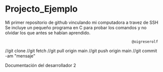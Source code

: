 # Projecto_Ejemplo
Mi primer repositorio de github vinculando mi computadora a travez de SSH
Se incluye un pequeño programa en C para probar los comandos y no olvidar
los que antes se habían aprendido.

                                                              @oigreserolf
                                                            
//git clone <repo>
//git fetch
//git pull origin main
//git push origin main
//git commit -am "mensaje"

Documentación del desarrollador 2

